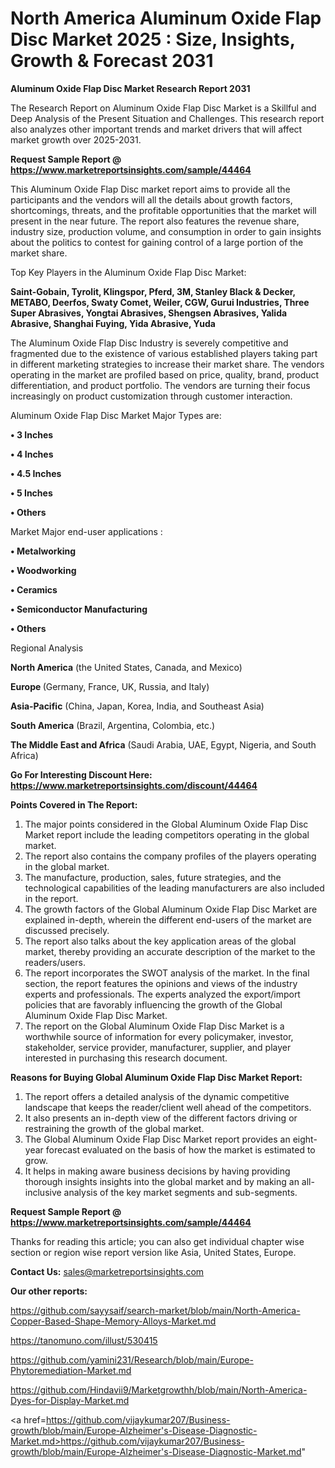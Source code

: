 # North America Aluminum Oxide Flap Disc Market 2025 : Size, Insights, Growth & Forecast 2031

<strong>Aluminum Oxide Flap Disc Market Research Report 2031</strong>

The Research Report on Aluminum Oxide Flap Disc Market is a Skillful and Deep Analysis of the Present Situation and Challenges. This research report also analyzes other important trends and market drivers that will affect market growth over 2025-2031.

<strong>Request Sample Report @ <a href=https://www.marketreportsinsights.com/sample/44464>https://www.marketreportsinsights.com/sample/44464</a></strong>

This Aluminum Oxide Flap Disc market report aims to provide all the participants and the vendors will all the details about growth factors, shortcomings, threats, and the profitable opportunities that the market will present in the near future. The report also features the revenue share, industry size, production volume, and consumption in order to gain insights about the politics to contest for gaining control of a large portion of the market share.

Top Key Players in the Aluminum Oxide Flap Disc Market:

<strong>Saint-Gobain, Tyrolit, Klingspor, Pferd, 3M, Stanley Black & Decker, METABO, Deerfos, Swaty Comet, Weiler, CGW, Gurui Industries, Three Super Abrasives, Yongtai Abrasives, Shengsen Abrasives, Yalida Abrasive, Shanghai Fuying, Yida Abrasive, Yuda</strong>

The Aluminum Oxide Flap Disc Industry is severely competitive and fragmented due to the existence of various established players taking part in different marketing strategies to increase their market share. The vendors operating in the market are profiled based on price, quality, brand, product differentiation, and product portfolio. The vendors are turning their focus increasingly on product customization through customer interaction.

Aluminum Oxide Flap Disc Market Major Types are:

<strong>•  3 Inches

•  4 Inches

•  4.5 Inches

•  5 Inches

•  Others</strong>

Market Major end-user applications :

<strong>•  Metalworking

•  Woodworking

•  Ceramics

•  Semiconductor Manufacturing

•  Others</strong>

Regional Analysis

</u><strong><b>North America</b></strong> (the United States, Canada, and Mexico)

<strong><b>Europe </b></strong>(Germany, France, UK, Russia, and Italy)

<strong><b>Asia-Pacific</b></strong> (China, Japan, Korea, India, and Southeast Asia)

<strong><b>South America</b></strong> (Brazil, Argentina, Colombia, etc.)

<strong><b>The Middle East and Africa</b></strong> (Saudi Arabia, UAE, Egypt, Nigeria, and South Africa)

<strong>Go For Interesting Discount Here: <a href=https://www.marketreportsinsights.com/discount/44464>https://www.marketreportsinsights.com/discount/44464</a></strong>

<strong>Points Covered in The Report:</strong>
<ol>
  <li>The major points considered in the Global Aluminum Oxide Flap Disc Market report include the leading competitors operating in the global market.</li>
  <li>The report also contains the company profiles of the players operating in the global market.</li>
  <li>The manufacture, production, sales, future strategies, and the technological capabilities of the leading manufacturers are also included in the report.</li>
  <li>The growth factors of the Global Aluminum Oxide Flap Disc Market are explained in-depth, wherein the different end-users of the market are discussed precisely.</li>
  <li>The report also talks about the key application areas of the global market, thereby providing an accurate description of the market to the readers/users.</li>
  <li>The report incorporates the SWOT analysis of the market. In the final section, the report features the opinions and views of the industry experts and professionals. The experts analyzed the export/import policies that are favorably influencing the growth of the Global Aluminum Oxide Flap Disc Market.</li>
  <li>The report on the Global Aluminum Oxide Flap Disc Market is a worthwhile source of information for every policymaker, investor, stakeholder, service provider, manufacturer, supplier, and player interested in purchasing this research document.</li>
</ol>
<strong>Reasons for Buying Global Aluminum Oxide Flap Disc Market Report:</strong>

<ol>
  <li>The report offers a detailed analysis of the dynamic competitive landscape that keeps the reader/client well ahead of the competitors.</li>
  <li>It also presents an in-depth view of the different factors driving or restraining the growth of the global market.</li>
  <li>The Global Aluminum Oxide Flap Disc Market report provides an eight-year forecast evaluated on the basis of how the market is estimated to grow.</li>
  <li>It helps in making aware business decisions by having providing thorough insights insights into the global market and by making an all-inclusive analysis of the key market segments and sub-segments.</li>
</ol>
<strong>Request Sample Report @ <a href=https://www.marketreportsinsights.com/sample/44464>https://www.marketreportsinsights.com/sample/44464</a></strong>


Thanks for reading this article; you can also get individual chapter wise section or region wise report version like Asia, United States, Europe.

<strong>Contact Us:</strong>
sales@marketreportsinsights.com

<strong>Our other reports:</strong>

<a href=https://github.com/sayysaif/search-market/blob/main/North-America-Copper-Based-Shape-Memory-Alloys-Market.md>https://github.com/sayysaif/search-market/blob/main/North-America-Copper-Based-Shape-Memory-Alloys-Market.md</a>

<a href=https://tanomuno.com/illust/530415>https://tanomuno.com/illust/530415</a>

<a href=https://github.com/yamini231/Research/blob/main/Europe-Phytoremediation-Market.md>https://github.com/yamini231/Research/blob/main/Europe-Phytoremediation-Market.md</a>

<a href=https://github.com/Hindavii9/Marketgrowthh/blob/main/North-America-Dyes-for-Display-Market.md>https://github.com/Hindavii9/Marketgrowthh/blob/main/North-America-Dyes-for-Display-Market.md</a>

<a href=https://github.com/vijaykumar207/Business-growth/blob/main/Europe-Alzheimer's-Disease-Diagnostic-Market.md>https://github.com/vijaykumar207/Business-growth/blob/main/Europe-Alzheimer's-Disease-Diagnostic-Market.md</a>"
